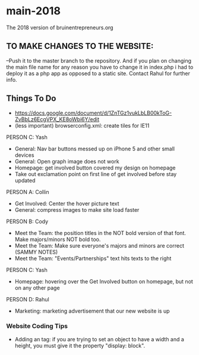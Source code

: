 # main-2018
The 2018 version of bruinentrepreneurs.org

## TO MAKE CHANGES TO THE WEBSITE: ##

–Push it to the master branch to the repository. And if you plan on changing the main file name for any reason you have to change it in index.php i had to deploy it as a php app as opposed to a static site. Contact Rahul for further info.


## Things To Do ##

* https://docs.google.com/document/d/1ZnTGz1vukLbLB00kToG-ZvBbLz6EcgVPX_KE8oWbi6Y/edit <br />
* (less important) browserconfig.xml: create tiles for IE11 <br />

PERSON C: Yash <br />
* General: Nav bar buttons messed up on iPhone 5 and other small devices <br />
* General: Open graph image does not work <br />
* Homepage: get involved button covered my design on homepage <br />
* Take out exclamation point on first line of get involved before stay updated <br />

PERSON A: Collin <br />
* Get Involved: Center the hover picture text <br />
* General: compress images to make site load faster <br />

PERSON B: Cody <br />
* Meet the Team: the position titles in the NOT bold version of that font. Make majors/minors NOT bold too. <br />
* Meet the Team: Make sure everyone's majors and minors are correct (SAMMY NOTES) <br />
* Meet the Team: "Events/Partnerships" text hits texts to the right <br />

PERSON C: Yash <br />
* Homepage:  hovering over the Get Involved button on homepage, but not on any other page <br />

PERSON D: Rahul <br />
* Marketing: marketing advertisement that our new website is up <br />

### Website Coding Tips ###
* Adding an <a> tag: if you are trying to set an <a> object to have a width and a height, you must give it the property "display: block".
